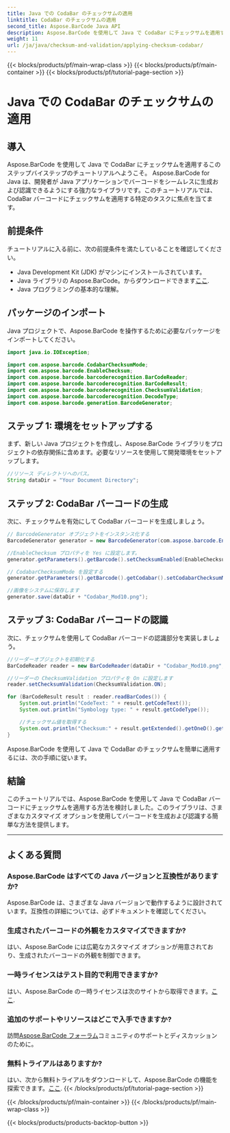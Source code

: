 ```yaml
---
title: Java での CodaBar のチェックサムの適用
linktitle: CodaBar のチェックサムの適用
second_title: Aspose.BarCode Java API
description: Aspose.BarCode を使用して Java で CodaBar にチェックサムを適用する方法を学びます。このステップバイステップのガイドを使用すると、バーコードを簡単に生成して認識できます。
weight: 11
url: /ja/java/checksum-and-validation/applying-checksum-codabar/
---
```


{{< blocks/products/pf/main-wrap-class >}}
{{< blocks/products/pf/main-container >}}
{{< blocks/products/pf/tutorial-page-section >}}

# Java での CodaBar のチェックサムの適用


## 導入

Aspose.BarCode を使用して Java で CodaBar にチェックサムを適用するこのステップバイステップのチュートリアルへようこそ。 Aspose.BarCode for Java は、開発者が Java アプリケーションでバーコードをシームレスに生成および認識できるようにする強力なライブラリです。このチュートリアルでは、CodaBar バーコードにチェックサムを適用する特定のタスクに焦点を当てます。

## 前提条件

チュートリアルに入る前に、次の前提条件を満たしていることを確認してください。

- Java Development Kit (JDK) がマシンにインストールされています。
-  Java ライブラリの Aspose.BarCode。からダウンロードできます[ここ](https://releases.aspose.com/barcode/java/).
- Java プログラミングの基本的な理解。

## パッケージのインポート

Java プロジェクトで、Aspose.BarCode を操作するために必要なパッケージをインポートしてください。

```java
import java.io.IOException;

import com.aspose.barcode.CodabarChecksumMode;
import com.aspose.barcode.EnableChecksum;
import com.aspose.barcode.barcoderecognition.BarCodeReader;
import com.aspose.barcode.barcoderecognition.BarCodeResult;
import com.aspose.barcode.barcoderecognition.ChecksumValidation;
import com.aspose.barcode.barcoderecognition.DecodeType;
import com.aspose.barcode.generation.BarcodeGenerator;
```

## ステップ 1: 環境をセットアップする

まず、新しい Java プロジェクトを作成し、Aspose.BarCode ライブラリをプロジェクトの依存関係に含めます。必要なリソースを使用して開発環境をセットアップします。

```java
//リソース ディレクトリへのパス。
String dataDir = "Your Document Directory";
```

## ステップ 2: CodaBar バーコードの生成

次に、チェックサムを有効にして CodaBar バーコードを生成しましょう。

```java
// BarcodeGenerator オブジェクトをインスタンス化する
BarcodeGenerator generator = new BarcodeGenerator(com.aspose.barcode.EncodeTypes.CODABAR, "1234567890");

//EnableChecksum プロパティを Yes に設定します。
generator.getParameters().getBarcode().setChecksumEnabled(EnableChecksum.YES);

// CodabarChecksumMode を設定する
generator.getParameters().getBarcode().getCodabar().setCodabarChecksumMode(CodabarChecksumMode.MOD_10);

//画像をシステムに保存します
generator.save(dataDir + "Codabar_Mod10.png");
```

## ステップ 3: CodaBar バーコードの認識

次に、チェックサムを使用して CodaBar バーコードの認識部分を実装しましょう。

```java
//リーダーオブジェクトを初期化する
BarCodeReader reader = new BarCodeReader(dataDir + "Codabar_Mod10.png", DecodeType.CODABAR);

//リーダーの ChecksumValidation プロパティを On に設定します
reader.setChecksumValidation(ChecksumValidation.ON);

for (BarCodeResult result : reader.readBarCodes()) {
    System.out.println("CodeText: " + result.getCodeText());
    System.out.println("Symbology type: " + result.getCodeType());

    //チェックサム値を取得する
    System.out.println("Checksum:" + result.getExtended().getOneD().getCheckSum());
}
```

Aspose.BarCode を使用して Java で CodaBar のチェックサムを簡単に適用するには、次の手順に従います。

## 結論

このチュートリアルでは、Aspose.BarCode を使用して Java で CodaBar バーコードにチェックサムを適用する方法を検討しました。このライブラリは、さまざまなカスタマイズ オプションを使用してバーコードを生成および認識する簡単な方法を提供します。

---

## よくある質問

### Aspose.BarCode はすべての Java バージョンと互換性がありますか?
Aspose.BarCode は、さまざまな Java バージョンで動作するように設計されています。互換性の詳細については、必ずドキュメントを確認してください。

### 生成されたバーコードの外観をカスタマイズできますか?
はい、Aspose.BarCode には広範なカスタマイズ オプションが用意されており、生成されたバーコードの外観を制御できます。

### 一時ライセンスはテスト目的で利用できますか?
はい、Aspose.BarCode の一時ライセンスは次のサイトから取得できます。[ここ](https://purchase.aspose.com/temporary-license/).

### 追加のサポートやリソースはどこで入手できますか?
訪問[Aspose.BarCode フォーラム](https://forum.aspose.com/c/barcode/13)コミュニティのサポートとディスカッションのために。

### 無料トライアルはありますか?
はい、次から無料トライアルをダウンロードして、Aspose.BarCode の機能を探索できます。[ここ](https://releases.aspose.com/).
{{< /blocks/products/pf/tutorial-page-section >}}

{{< /blocks/products/pf/main-container >}}
{{< /blocks/products/pf/main-wrap-class >}}

{{< blocks/products/products-backtop-button >}}
